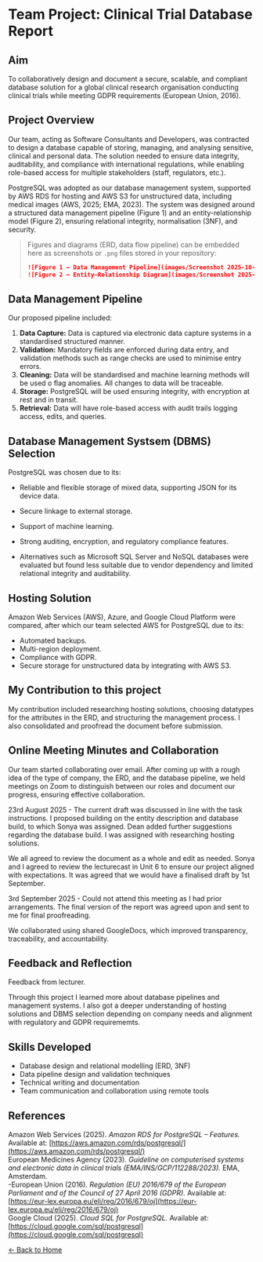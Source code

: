 # Team Project: Clinical Trial Database Report

## Aim
To collaboratively design and document a secure, scalable, and compliant database solution for a global clinical research organisation conducting clinical trials while meeting GDPR requirements (European Union, 2016).

## Project Overview
Our team, acting as Software Consultants and Developers, was contracted to design a database capable of storing, managing, and analysing sensitive, clinical and personal data. The solution needed to ensure data integrity, auditability, and compliance with international regulations, while enabling role-based access for multiple stakeholders (staff, regulators, etc.).

PostgreSQL was adopted as our database management system, supported by AWS RDS for hosting and AWS S3 for unstructured data, including medical images (AWS, 2025; EMA, 2023). The system was designed around a structured data management pipeline (Figure 1) and an entity-relationship model (Figure 2), ensuring relational integrity, normalisation (3NF), and security.

> Figures and diagrams (ERD, data flow pipeline) can be embedded here as screenshots or `.png` files stored in your repository:
> ```markdown
> ![Figure 1 – Data Management Pipeline](images/Screenshot 2025-10-18 at 11.18.54.png)
> ![Figure 2 – Entity–Relationship Diagram](images/Screenshot 2025-10-18 at 11.19.46.png)
> ```

## Data Management Pipeline
Our proposed pipeline included:
1. **Data Capture:** Data is captured via electronic data capture systems in a standardised structured manner.
2. **Validation:** Mandatory fields are enforced during data entry, and validation methods such as range checks are used to minimise entry errors.
3. **Cleaning:** Data will be standardised and machine learning methods will be used o flag anomalies. All changes to data will be traceable.
4. **Storage:** PostgreSQL will be used ensuring integrity, with encryption at rest and in transit.
5. **Retrieval:** Data will have role-based access with audit trails logging access, edits, and queries.

## Database Management Systsem (DBMS) Selection
PostgreSQL was chosen due to its:
- Reliable and flexible storage of mixed data, supporting JSON for its device data.
- Secure linkage to external storage.
- Support of machine learning.
- Strong auditing,  encryption, and regulatory compliance features.

- Alternatives such as Microsoft SQL Server and NoSQL databases were evaluated but found less suitable due to vendor dependency and limited relational integrity and auditability.

## Hosting Solution
Amazon Web Services (AWS), Azure, and Google Cloud Platform were compared, after which our team selected AWS for PostgreSQL due to its:
- Automated backups.
- Multi-region deployment.
- Compliance with GDPR.
- Secure storage for unstructured data by integrating with AWS S3.

## My Contribution to this project
My contribution included researching hosting solutions, choosing datatypes for the attributes in the ERD, and structuring the management process. I also consolidated and proofread the document before submission.

## Online Meeting Minutes and Collaboration
Our team started collaborating over email. After coming up with a rough idea of the type of company, the ERD, and the database pipeline, we held meetings on Zoom to distinguish between our roles and document our progress, ensuring effective collaboration.

23rd August 2025 - The current draft was discussed in line with the task instructions. I proposed building on the entity description and database build, to which Sonya was assigned. Dean added further suggestions regarding the database build. I was assigned with researching hosting solutions.

We all agreed to review the document as a whole and edit as needed. Sonya and I agreed to review the lecturecast in Unit 6 to ensure our project aligned with expectations. It was agreed that we would have a finalised draft by 1st September.

3rd September 2025 - Could not attend this meeting as I had prior arrangements. The final version of the report was agreed upon and sent to me for final proofreading.

We collaborated using shared GoogleDocs, which improved transparency, traceability, and accountability.

## Feedback and Reflection
Feedback from lecturer.

Through this project I learned more about database pipelines and management systems. I also got a deeper understanding of hosting solutions and DBMS selection depending on company needs and alignment with regulatory and GDPR requirememts.

## Skills Developed
- Database design and relational modelling (ERD, 3NF)
- Data pipeline design and validation techniques
- Technical writing and documentation
- Team communication and collaboration using remote tools

## References
Amazon Web Services (2025). *Amazon RDS for PostgreSQL – Features.* Available at: [https://aws.amazon.com/rds/postgresql/](https://aws.amazon.com/rds/postgresql/)  
European Medicines Agency (2023). *Guideline on computerised systems and electronic data in clinical trials (EMA/INS/GCP/112288/2023).* EMA, Amsterdam.  
-European Union (2016). *Regulation (EU) 2016/679 of the European Parliament and of the Council of 27 April 2016 (GDPR).* Available at: [https://eur-lex.europa.eu/eli/reg/2016/679/oj](https://eur-lex.europa.eu/eli/reg/2016/679/oj)  
Google Cloud (2025). *Cloud SQL for PostgreSQL.* Available at: [https://cloud.google.com/sql/postgresql](https://cloud.google.com/sql/postgresql)  

[← Back to Home](https://mmiz02.github.io/eportfolio/)
